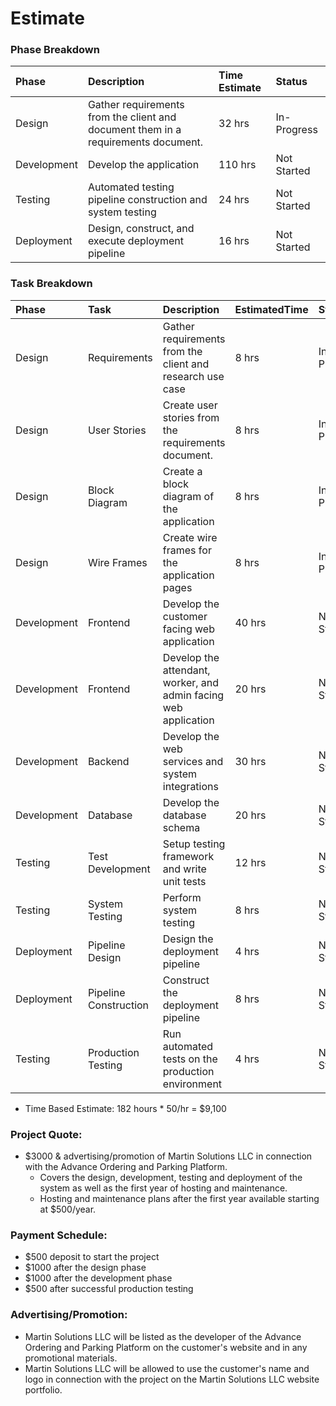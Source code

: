 # Estimate

### Phase Breakdown

| Phase       | Description                                                                       | Time Estimate | Status      |
| :---------- | :-------------------------------------------------------------------------------- | :------------ | :---------- |
| Design      | Gather requirements from the client and document them in a requirements document. | 32 hrs        | In-Progress |
| Development | Develop the application                                                           | 110 hrs       | Not Started |
| Testing     | Automated testing pipeline construction and system testing                        | 24 hrs        | Not Started |
| Deployment  | Design, construct, and execute deployment pipeline                                | 16 hrs        | Not Started |

### Task Breakdown

| Phase       | Task                  | Description                                                     | EstimatedTime | Status      |
| :---------- | :-------------------- | :-------------------------------------------------------------- | :------------ | :---------- |
| Design      | Requirements          | Gather requirements from the client and research use case       | 8 hrs         | In-Progress |
| Design      | User Stories          | Create user stories from the requirements document.             | 8 hrs         | In-Progress |
| Design      | Block Diagram         | Create a block diagram of the application                       | 8 hrs         | In-Progress |
| Design      | Wire Frames           | Create wire frames for the application pages                    | 8 hrs         | In-Progress |
| Development | Frontend              | Develop the customer facing web application                     | 40 hrs        | Not Started |
| Development | Frontend              | Develop the attendant, worker, and admin facing web application | 20 hrs        | Not Started |
| Development | Backend               | Develop the web services and system integrations                | 30 hrs        | Not Started |
| Development | Database              | Develop the database schema                                     | 20 hrs        | Not Started |
| Testing     | Test Development      | Setup testing framework and write unit tests                    | 12 hrs        | Not Started |
| Testing     | System Testing        | Perform system testing                                          | 8 hrs         | Not Started |
| Deployment  | Pipeline Design       | Design the deployment pipeline                                  | 4 hrs         | Not Started |
| Deployment  | Pipeline Construction | Construct the deployment pipeline                               | 8 hrs         | Not Started |
| Testing     | Production Testing    | Run automated tests on the production environment               | 4 hrs         | Not Started |

* Time Based Estimate: 182 hours * 50/hr = $9,100 

### Project Quote: 
* $3000 & advertising/promotion of Martin Solutions LLC in connection with the Advance Ordering and Parking Platform.
  - Covers the design, development, testing and deployment of the system as well as the first year of hosting and maintenance.
  - Hosting and maintenance plans after the first year available starting at $500/year.

### Payment Schedule:
* $500 deposit to start the project
* $1000 after the design phase
* $1000 after the development phase
* $500 after successful production testing

### Advertising/Promotion:
* Martin Solutions LLC will be listed as the developer of the Advance Ordering and Parking Platform on the customer's website and in any promotional materials.
* Martin Solutions LLC will be allowed to use the customer's name and logo in connection with the project on the Martin Solutions LLC website portfolio.